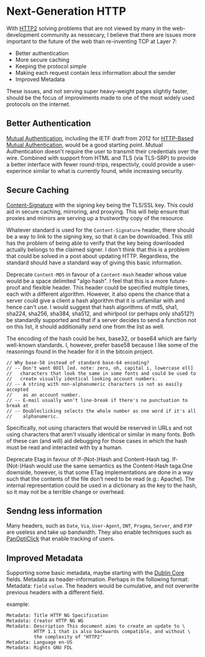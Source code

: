 Next-Generation HTTP
====================

With [HTTP2](http://http2.github.io/) solving problems that are not
viewed by many in the web-development community as nessecary, I believe
that there are issues more important to the future of the web than
re-inventing TCP at Layer 7:

* Better authentication
* More secure caching
* Keeping the protocol simple
* Making each request contain less information about the sender
* Improved Metadata

These issues, and not serving super heavy-weight pages slightly faster,
should be the focus of improviments made to one of the most widely used
protocols on the internet.

Better Authentication
---------------------

[Mutual Authentication](http://en.wikipedia.org/wiki/Mutual_authentication), 
including the IETF draft from 2012 for
[HTTP-Based Mutual Authentication](https://tools.ietf.org/id/draft-oiwa-http-mutualauth-12.txt),
would be a good starting point. Mutual Authentication doesn't require
the user to transmit their credentials over the wire. Combined with
support from HTML and TLS (via TLS-SRP) to provide a better interface
with fewer round-trips, respectivly, could provide a user-experince
similar to what is currently found, while increasing security.

Secure Caching
--------------

[Content-Signature](https://tools.ietf.org/html/draft-burke-content-signature-00)
with the signing key being the TLS/SSL key. This could aid in secure
caching, mirroring, and proxying. This will help ensure that proxies and
mirrors are serving up a trustworthy copy of the resource.

Whatever standard is used for the `Content-Signature` header, there should
be a way to link to the signing key, so that it can be downloaded. This
still has the problem of being able to verify that the key being
downloaded actually belongs to the claimed signer. I don't think that
this is a problem that could be solved in a post about updating HTTP.
Regardless, the standard should have a standard way of giving this basic
information.

Deprecate `Content-MD5` in favour of a `Content-Hash` header whose value
would be a space delimited "algo hash". I feel that this is a more
future-proof and flexible header. This header could be specified
multiple times, each with a different algorithm. However, it also opens
the chance that a server could give a client a hash algorithm that it is
unfamiliar with and hence can't use. I would suggest that hash
algorithms of md5, sha1, sha224, sha256, sha384, sha512, and whirlpool
(or perhaps only sha512?) be standardly supported and that if a server
decides to send a function not on this list, it should additionally send
one from the list as well.

The encoding of the hash could be hex, base32, or base64 which are
fairly well-known standards. I, however, prefer base58 because I like
some of the reasonings found in the header for it in the bitcoin
project.

```
// Why base-58 instead of standard base-64 encoding?
// -- Don't want 0OIl [ed. note: zero, oh, capital i, lowercase ell]
//   characters that look the same in some fonts and could be used to
//   create visually identical looking account numbers.
// -- A string with non-alphanumeric characters is not as easily accepted
//    as an account number.
// -- E-mail usually won't line-break if there's no punctuation to break at
// -- Doubleclicking selects the whole number as one word if it's all
//    alphanumeric.
```

Specifically, not using characters that would be reserved in URLs and
not using characters that aren't visually identical or similar in many
fonts. Both of these can (and will) aid debugging for those cases in
which the hash must be read and interacted with by a human.

Deprecate Etag in favour of If-(Not-)Hash and Content-Hash tag.
If-(Not-)Hash would use the same semantics as the Content-Hash taga.One
downside, however, is that some ETag implementations are done in a way
such that the contents of the file don't need to be read (e.g.: Apache).
The internal representation could be used in a dictionary as the key to
the hash, so it may not be a terrible change or overhead.

Sendng less information
-----------------------

Many headers, such as `Date`, `Via`, `User-Agent`, `DNT`, `Pragma`,
`Server`, and `P3P` are useless and take up bandwidth. They also enable
techniques such as [PanOptiClick](https://panopticlick.eff.org/) that
enable tracking of users.

Improved Metadata
-----------------

Supporting some basic metadata, maybe starting with the [Dublin
Core](http://en.wikipedia.org/wiki/Dublin_Core) fields. Metadata as
header-information. Perhaps in the following format: Metadata: `field`
`value`. The headers would be cumulative, and not overwrite previous
headers with a different field.

example:

```
Metadata: Title HTTP NG Specification
Metadata: Creator HTTP NG WG
Metadata: Description This document aims to create an update to \
          HTTP 1.1 that is also backwards compatible, and without \
          the complexity of "HTTP2"
Metadata: Language en-US
Metadata: Rights GNU FDL
```
